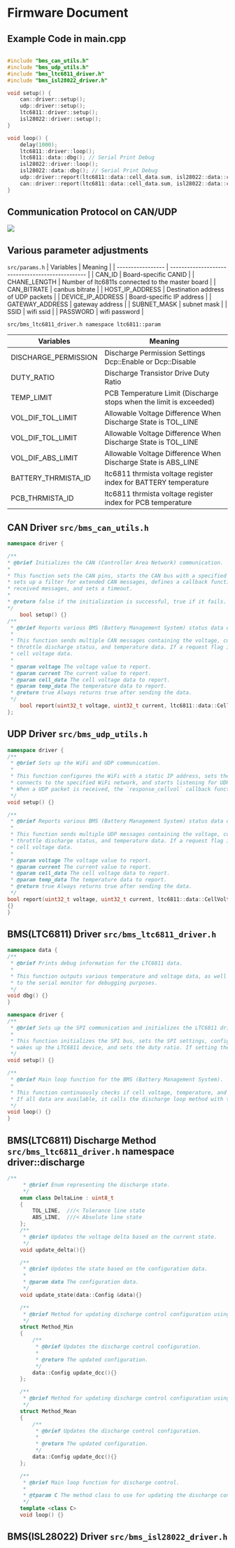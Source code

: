

# Firmware Document

## Example Code in main.cpp

```c++

#include "bms_can_utils.h"
#include "bms_udp_utils.h"
#include "bms_ltc6811_driver.h"
#include "bms_isl28022_driver.h"

void setup() {
    can::driver::setup();
    udp::driver::setup();
    ltc6811::driver::setup();
    isl28022::driver::setup();
}

void loop() {
    delay(1000);
    ltc6811::driver::loop();
    ltc6811::data::dbg(); // Serial Print Debug
    isl28022::driver::loop();
    isl28022::data::dbg(); // Serial Print Debug
    udp::driver::report(ltc6811::data::cell_data.sum, isl28022::data::current, ltc6811::data::cell_data, ltc6811::data::temp_data);
    can::driver::report(ltc6811::data::cell_data.sum, isl28022::data::current, ltc6811::data::cell_data, ltc6811::data::temp_data);
}
```

## Communication Protocol on CAN/UDP
![](./canprotocol_preview.svg)


## Various parameter adjustments 
```src/params.h```
| Variables         | Meaning                                          |
| ----------------- | ------------------------------------------------ |
| CAN_ID            | Board-specific CANID                             |
| CHANE_LENGTH      | Number of ltc6811s connected to the master board |
| CAN_BITRATE       | canbus bitrate                                   |
| HOST_IP_ADDRESS   | Destination address of UDP packets               |
| DEVICE_IP_ADDRESS | Board-specific IP address                        |
| GATEWAY_ADDRESS   | gateway address                                  |
| SUBNET_MASK       | subnet mask                                      |
| SSID              | wifi ssid                                        |
| PASSWORD          | wifi password                                    |

```src/bms_ltc6811_driver.h namespace ltc6811::param```

| Variables            | Meaning                                                            |
| -------------------- | ------------------------------------------------------------------ |
| DISCHARGE_PERMISSION | Discharge Permission Settings Dcp::Enable or Dcp::Disable          |
| DUTY_RATIO           | Discharge Transistor Drive Duty Ratio                              |
| TEMP_LIMIT           | PCB Temperature Limit (Discharge stops when the limit is exceeded) |
| VOL_DIF_TOL_LIMIT    | Allowable Voltage Difference When Discharge State is TOL_LINE      |
| VOL_DIF_TOL_LIMIT    | Allowable Voltage Difference When Discharge State is TOL_LINE      |
| VOL_DIF_ABS_LIMIT    | Allowable Voltage Difference When Discharge State is ABS_LINE      |
| BATTERY_THRMISTA_ID  | ltc6811 thrmista voltage register index for BATTERY temperature    |
| PCB_THRMISTA_ID      | ltc6811 thrmista voltage register index for PCB temperature        |

## CAN Driver ```src/bms_can_utils.h```

```c++
namespace driver {

/**
* @brief Initializes the CAN (Controller Area Network) communication.
* 
* This function sets the CAN pins, starts the CAN bus with a specified bitrate,
* sets up a filter for extended CAN messages, defines a callback function for
* received messages, and sets a timeout.
* 
* @return false if the initialization is successful, true if it fails.
*/
    bool setup() {}
/**
 * @brief Reports various BMS (Battery Management System) status data over CAN.
 * 
 * This function sends multiple CAN messages containing the voltage, current, cell voltage range,
 * throttle discharge status, and temperature data. If a request flag is set, it also sends detailed
 * cell voltage data.
 * 
 * @param voltage The voltage value to report.
 * @param current The current value to report.
 * @param cell_data The cell voltage data to report.
 * @param temp_data The temperature data to report.
 * @return true Always returns true after sending the data.
 */
    bool report(uint32_t voltage, uint32_t current, ltc6811::data::CellVoltage &cell_data, ltc6811::data::Temperature &temp_data)
};
```

## UDP Driver ```src/bms_udp_utils.h```
```c++
namespace driver {
/**
 * @brief Sets up the WiFi and UDP communication.
 * 
 * This function configures the WiFi with a static IP address, sets the WiFi mode to station,
 * connects to the specified WiFi network, and starts listening for UDP packets on port 12351.
 * When a UDP packet is received, the `response_cellvol` callback function is called.
 */
void setup() {}

/**
 * @brief Reports various BMS (Battery Management System) status data over UDP.
 * 
 * This function sends multiple UDP messages containing the voltage, current, cell voltage range,
 * throttle discharge status, and temperature data. If a request flag is set, it also sends detailed
 * cell voltage data.
 * 
 * @param voltage The voltage value to report.
 * @param current The current value to report.
 * @param cell_data The cell voltage data to report.
 * @param temp_data The temperature data to report.
 * @return true Always returns true after sending the data.
 */
bool report(uint32_t voltage, uint32_t current, ltc6811::data::CellVoltage &cell_data, ltc6811::data::Temperature &temp_data)
{}
}

```

## BMS(LTC6811) Driver ```src/bms_ltc6811_driver.h```


```c++
namespace data {
/**
 * @brief Prints debug information for the LTC6811 data.
 * 
 * This function outputs various temperature and voltage data, as well as discharge status and PWM ratios,
 * to the serial monitor for debugging purposes.
 */
void dbg() {}
}

namespace driver {
/**
 * @brief Sets up the SPI communication and initializes the LTC6811 driver.
 * 
 * This function initializes the SPI bus, sets the SPI settings, configures the necessary pins,
 * wakes up the LTC6811 device, and sets the duty ratio. If setting the duty ratio fails, it prints an error message.
 */
void setup() {}

/**
 * @brief Main loop function for the BMS (Battery Management System).
 * 
 * This function continuously checks if cell voltage, temperature, and status data are available.
 * If all data are available, it calls the discharge loop method with the `Method_Min` strategy. you can change discharge method from template parametor
 */
void loop() {}
}

```

## BMS(LTC6811) Discharge Method ```src/bms_ltc6811_driver.h``` namespace driver::discharge


```c++
/**
     * @brief Enum representing the discharge state.
     */
    enum class DeltaLine : uint8_t
    {
        TOL_LINE,  ///< Tolerance line state
        ABS_LINE,  ///< Absolute line state
    };
    /**
     * @brief Updates the voltage delta based on the current state.
     */
    void update_delta(){}

    /**
     * @brief Updates the state based on the configuration data.
     * 
     * @param data The configuration data.
     */
    void update_state(data::Config &data){}

    /**
     * @brief Method for updating discharge control configuration using minimum voltage.
     */
    struct Method_Min
    {
        /**
         * @brief Updates the discharge control configuration.
         * 
         * @return The updated configuration.
         */
        data::Config update_dcc(){}
    };

    /**
     * @brief Method for updating discharge control configuration using mean voltage.
     */
    struct Method_Mean
    {
        /**
         * @brief Updates the discharge control configuration.
         * 
         * @return The updated configuration.
         */
        data::Config update_dcc(){}
    };

    /**
     * @brief Main loop function for discharge control.
     * 
     * @tparam C The method class to use for updating the discharge control configuration.
     */
    template <class C>
    void loop() {}
```



## BMS(ISL28022) Driver ```src/bms_isl28022_driver.h```



